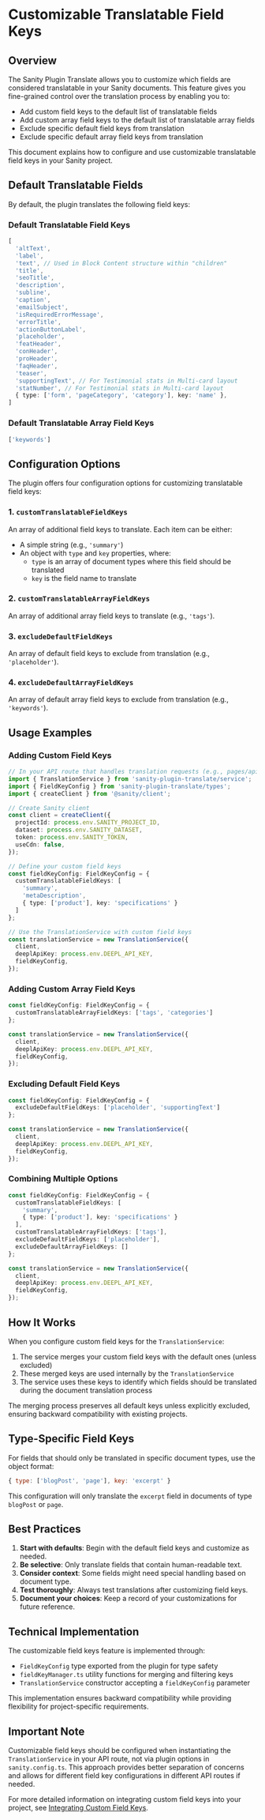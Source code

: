 # Customizable Translatable Field Keys

## Overview

The Sanity Plugin Translate allows you to customize which fields are considered translatable in your Sanity documents. This feature gives you fine-grained control over the translation process by enabling you to:

- Add custom field keys to the default list of translatable fields
- Add custom array field keys to the default list of translatable array fields
- Exclude specific default field keys from translation
- Exclude specific default array field keys from translation

This document explains how to configure and use customizable translatable field keys in your Sanity project.

## Default Translatable Fields

By default, the plugin translates the following field keys:

### Default Translatable Field Keys
```typescript
[
  'altText',
  'label',
  'text', // Used in Block Content structure within "children"
  'title',
  'seoTitle',
  'description',
  'subline',
  'caption',
  'emailSubject',
  'isRequiredErrorMessage',
  'errorTitle',
  'actionButtonLabel',
  'placeholder',
  'featHeader',
  'conHeader',
  'proHeader',
  'faqHeader',
  'teaser',
  'supportingText', // For Testimonial stats in Multi-card layout
  'statNumber', // For Testimonial stats in Multi-card layout
  { type: ['form', 'pageCategory', 'category'], key: 'name' },
]
```

### Default Translatable Array Field Keys
```typescript
['keywords']
```

## Configuration Options

The plugin offers four configuration options for customizing translatable field keys:

### 1. `customTranslatableFieldKeys`

An array of additional field keys to translate. Each item can be either:
- A simple string (e.g., `'summary'`)
- An object with `type` and `key` properties, where:
  - `type` is an array of document types where this field should be translated
  - `key` is the field name to translate

### 2. `customTranslatableArrayFieldKeys`

An array of additional array field keys to translate (e.g., `'tags'`).

### 3. `excludeDefaultFieldKeys`

An array of default field keys to exclude from translation (e.g., `'placeholder'`).

### 4. `excludeDefaultArrayFieldKeys`

An array of default array field keys to exclude from translation (e.g., `'keywords'`).

## Usage Examples

### Adding Custom Field Keys

```typescript
// In your API route that handles translation requests (e.g., pages/api/translate.ts)
import { TranslationService } from 'sanity-plugin-translate/service';
import { FieldKeyConfig } from 'sanity-plugin-translate/types';
import { createClient } from '@sanity/client';

// Create Sanity client
const client = createClient({
  projectId: process.env.SANITY_PROJECT_ID,
  dataset: process.env.SANITY_DATASET,
  token: process.env.SANITY_TOKEN,
  useCdn: false,
});

// Define your custom field keys
const fieldKeyConfig: FieldKeyConfig = {
  customTranslatableFieldKeys: [
    'summary',
    'metaDescription',
    { type: ['product'], key: 'specifications' }
  ]
};

// Use the TranslationService with custom field keys
const translationService = new TranslationService({
  client,
  deeplApiKey: process.env.DEEPL_API_KEY,
  fieldKeyConfig,
});
```

### Adding Custom Array Field Keys

```typescript
const fieldKeyConfig: FieldKeyConfig = {
  customTranslatableArrayFieldKeys: ['tags', 'categories']
};

const translationService = new TranslationService({
  client,
  deeplApiKey: process.env.DEEPL_API_KEY,
  fieldKeyConfig,
});
```

### Excluding Default Field Keys

```typescript
const fieldKeyConfig: FieldKeyConfig = {
  excludeDefaultFieldKeys: ['placeholder', 'supportingText']
};

const translationService = new TranslationService({
  client,
  deeplApiKey: process.env.DEEPL_API_KEY,
  fieldKeyConfig,
});
```

### Combining Multiple Options

```typescript
const fieldKeyConfig: FieldKeyConfig = {
  customTranslatableFieldKeys: [
    'summary',
    { type: ['product'], key: 'specifications' }
  ],
  customTranslatableArrayFieldKeys: ['tags'],
  excludeDefaultFieldKeys: ['placeholder'],
  excludeDefaultArrayFieldKeys: []
};

const translationService = new TranslationService({
  client,
  deeplApiKey: process.env.DEEPL_API_KEY,
  fieldKeyConfig,
});
```

## How It Works

When you configure custom field keys for the `TranslationService`:

1. The service merges your custom field keys with the default ones (unless excluded)
2. These merged keys are used internally by the `TranslationService`
3. The service uses these keys to identify which fields should be translated during the document translation process

The merging process preserves all default keys unless explicitly excluded, ensuring backward compatibility with existing projects.

## Type-Specific Field Keys

For fields that should only be translated in specific document types, use the object format:

```javascript
{ type: ['blogPost', 'page'], key: 'excerpt' }
```

This configuration will only translate the `excerpt` field in documents of type `blogPost` or `page`.

## Best Practices

1. **Start with defaults**: Begin with the default field keys and customize as needed.
2. **Be selective**: Only translate fields that contain human-readable text.
3. **Consider context**: Some fields might need special handling based on document type.
4. **Test thoroughly**: Always test translations after customizing field keys.
5. **Document your choices**: Keep a record of your customizations for future reference.

## Technical Implementation

The customizable field keys feature is implemented through:

- `FieldKeyConfig` type exported from the plugin for type safety
- `fieldKeyManager.ts` utility functions for merging and filtering keys
- `TranslationService` constructor accepting a `fieldKeyConfig` parameter

This implementation ensures backward compatibility while providing flexibility for project-specific requirements.

## Important Note

Customizable field keys should be configured when instantiating the `TranslationService` in your API route, not via plugin options in `sanity.config.ts`. This approach provides better separation of concerns and allows for different field key configurations in different API routes if needed.

For more detailed information on integrating custom field keys into your project, see [Integrating Custom Field Keys](./IntegratingCustomFieldKeys.md).
